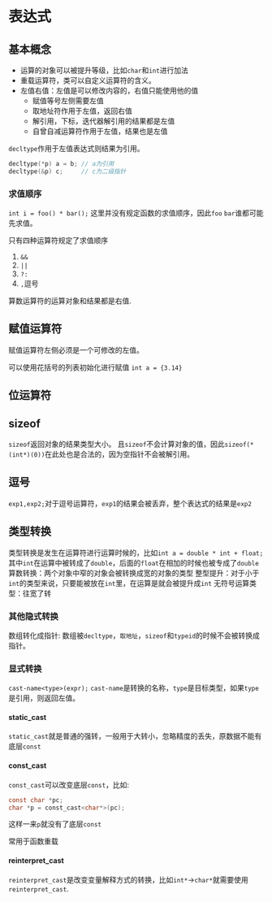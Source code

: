 # 表达式
## 基本概念
- 运算的对象可以被提升等级，比如`char`和`int`进行加法
- 重载运算符，类可以自定义运算符的含义。
- 左值右值：左值是可以修改内容的，右值只能使用他的值
  - 赋值等号左侧需要左值
  - 取地址符作用于左值，返回右值
  - 解引用，下标，迭代器解引用的结果都是左值
  - 自曾自减运算符作用于左值，结果也是左值

`decltype`作用于左值表达式则结果为引用。
```c
decltype(*p) a = b; // a为引用
decltype(&p) c;     // c为二级指针
```


### 求值顺序
`int i = foo() * bar();`
这里并没有规定函数的求值顺序，因此`foo` `bar`谁都可能先求值。

只有四种运算符规定了求值顺序
1. `&&`
2. `||`
3. `?:`
4. `,`逗号

算数运算符的运算对象和结果都是右值.



## 赋值运算符
赋值运算符左侧必须是一个可修改的左值。

可以使用花括号的列表初始化进行赋值
`int a = {3.14}`



## 位运算符
## sizeof
`sizeof`返回对象的结果类型大小。
且`sizeof`不会计算对象的值，因此`sizeof(*(int*)(0))`在此处也是合法的，因为空指针不会被解引用。


## 逗号
`exp1,exp2;`对于逗号运算符，`exp1`的结果会被丢弃，整个表达式的结果是`exp2`

## 类型转换
类型转换是发生在运算符进行运算时候的，比如`int a = double * int + float;`
其中`int`在运算中被转成了`double`，后面的`float`在相加的时候也被专成了`double`
算数转换：两个对象中窄的对象会被转换成宽的对象的类型
整型提升：对于小于`int`的类型来说，只要能被放在`int`里，在运算是就会被提升成`int`
无符号运算类型：往宽了转


### 其他隐式转换

数组转化成指针:
数组被`decltype`，`取地址`，`sizeof`和`typeid`的时候不会被转换成指针。

### 显式转换
`cast-name<type>(expr);`
`cast-name`是转换的名称，`type`是目标类型，如果`type`是引用，则返回左值。

#### static_cast
`static_cast`就是普通的强转，一般用于大转小，忽略精度的丢失，原数据不能有底层`const`

#### const_cast
`const_cast`可以改变底层`const`，比如: 
```c
const char *pc;
char *p = const_cast<char*>(pc);
```
这样一来`p`就没有了底层`const`

常用于函数重载


#### reinterpret_cast
`reinterpret_cast`是改变变量解释方式的转换，比如`int*`->`char*`就需要使用`reinterpret_cast`.
